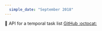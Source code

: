 ```yaml
---
  simple_date: "September 2018"
---
```


:pencil: API for a temporal task list [GitHub :octocat:](https://github.com/Obsinqsob01/fastAPI)
